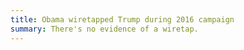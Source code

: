 ```yaml
---
title: Obama wiretapped Trump during 2016 campaign
summary: There's no evidence of a wiretap.
---
```

